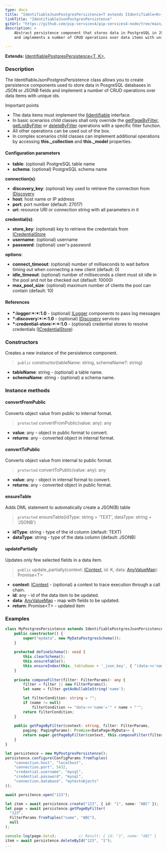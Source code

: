 ```yaml
---
type: docs
title: "IdentifiableJsonPostgresPersistence<T extends IIdentifiable<K>, K>"
linkTitle: "IdentifiableJsonPostgresPersistence"
gitUrl: "https://github.com/pip-services4/pip-services4-node/tree/main/pip-services4-postgres-node"
description: >
    Abstract persistence component that stores data in PostgreSQL in JSON or JSONB fields
    and implements a number of CRUD operations over data items with unique ids.

---
```


**Extends:** [IdentifiablePostgresPersistence<T, K>](../identifiable_postgres_persistence),

### Description

The IdentifiableJsonPostgresPersistence class allows you to create persistence components used to store data in PosgreSQL databases in JSON or JSONB fields and implement a number of CRUD operations over data items with unique ids.

Important points

- The data items must implement the [IIdentifiable](../../../data/data/iidentifiable) interface.
- In basic scenarios child classes shall only override the [getPageByFilter](../postgres_persistence/#getpagebyfilter), [getListByFilter](../postgres_persistence/#getlistbyfilter) or [deleteByFilter](../postgres_persistence/#deletebyfilter)  operations with a specific filter function.
- All other operations can be used out of the box. 
- In complex scenarios child classes can implement additional operations by accessing **this._collection** and **this._model** properties.

#### Configuration parameters

- **table**: (optional) PostgreSQL table name
- **schema**: (optional) PostgreSQL schema name

**connection(s)**:    
- **discovery_key**: (optional) key used to retrieve the connection from [IDiscovery](../../../config/connect/idiscovery)
- **host**: host name or IP address
- **port**: port number (default: 27017)
- **uri**: resource URI or connection string with all parameters in it

**credential(s)**:    
- **store_key**: (optional) key to retrieve the credentials from [ICredentialStore](../../../config/auth/icredential_store)
- **username**: (optional) username
- **password**: (optional) user's password

**options**:
- **connect_timeout**: (optional) number of milliseconds to wait before timing out when connecting a new client (default: 0)
- **idle_timeout**: (optional) number of milliseconds a client must sit idle in the pool and not be checked out (default: 10000)
- **max_pool_size**: (optional) maximum number of clients the pool can contain (default: 10)

#### References
- **\*:logger:\*:\*:1.0** - (optional) [ILogger](../../../observability/log/ilogger) components to pass log messages
- **\*:discovery:\*:\*:1.0** - (optional) [IDiscovery](../../../config/connect/idiscovery) services
- **\*:credential-store:\*:\*:1.0** - (optional) credential stores to resolve credentials ([ICredentialStore](../../../config/auth/icredential_store))



### Constructors
Creates a new instance of the persistence component.

> `public` constructor(tableName: string, schemaName?: string)

- **tableName**: string - (optional) a table name.
- **schemaName**: string - (optional) a schema name.


### Instance methods

#### convertFromPublic
Converts object value from public to internal format.

> `protected` convertFromPublic(value: any): any

- **value**: any - object in public format to convert.
- **returns**: any - converted object in internal format.


#### convertToPublic
Converts object value from internal to public format.

> `protected` convertToPublic(value: any): any

- **value**: any - object in internal format to convert.
- **returns**: any - converted object in public format.


#### ensureTable
Adds DML statement to automatically create a JSON(B) table

> `protected` ensureTable(idType: string = 'TEXT', dataType: string = 'JSONB')

- **idType**: string - type of the id column (default: TEXT)
- **dataType**: string - type of the data column (default: JSONB)


#### updatePartially
Updates only few selected fields in a data item.

> `public` update_partially(context: [IContext](../../../components/context/icontext), id: K, data: [AnyValueMap](../../../commons/data/any_value_map)): Promise\<T\>

- **context**: [IContext](../../../components/context/icontext) - (optional) a context to trace execution through a call chain.
- **id**: any - id of the data item to be updated.
- **data**: [AnyValueMap](../../../commons/data/any_value_map) - map with fields to be updated.
- **return**: Promise\<T\> - updated item

### Examples

```typescript
class MyPostgresPersistence extends IdentifiablePostgresJsonPersistence<MyData, string> {
    public constructor() {
        super("mydata", new MyDataPostgresSchema());
    }
    
    protected defineSchema(): void {
        this.clearSchema();
        this.ensureTable();
        this.ensureIndex(this._tableName + '_json_key', { "(data->>'name')": 1 }, { unique: true });
    }
    
    private composeFilter(filter: FilterParams): any {
        filter = filter || new FilterParams();
        let name = filter.getAsNullableString('name');

        let filterCondition: string = "";
        if (name != null)
            filterCondition += "data->>'name'='" + name + "'";
        return filterCondition;
    }
    
    public getPageByFilter(context: string, filter: FilterParams,
        paging: PagingParams): Promise<DataPage<MyData>> {
        return super.getPageByFilter(context, this.composeFilter(filter), paging, null, null);
    }
}

let persistence = new MyPostgresPersistence();
persistence.configure(ConfigParams.fromTuples(
    "connection.host", "localhost",
    "connection.port", 5432,
    "credential.username", "mysql",
    "credential.password", "mysql",
    "connection.database", "mytestobjects"
));

await persitence.open("123");

let item = await persistence.create("123", { id: "1", name: "ABC" });
let page = await persistence.getPageByFilter(
  "123",
  FilterParams.fromTuples("name", "ABC"),
  null
);

console.log(page.data);          // Result: { id: "1", name: "ABC" }
item = await persistence.deleteById("123", "1");
...

```

